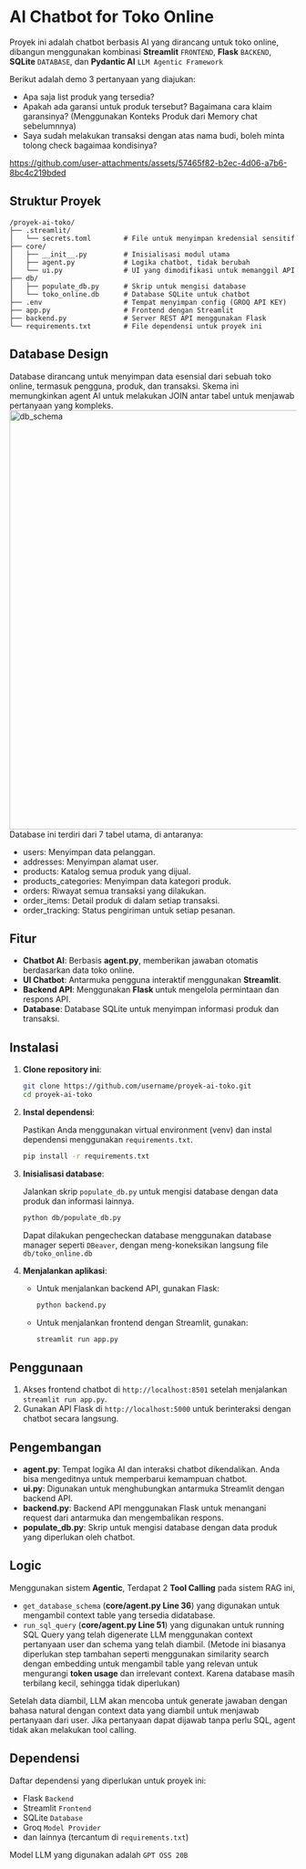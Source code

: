 # AI Chatbot for Toko Online

Proyek ini adalah chatbot berbasis AI yang dirancang untuk toko online, dibangun menggunakan kombinasi **Streamlit** `FRONTEND`, **Flask** `BACKEND`, **SQLite** `DATABASE`, dan **Pydantic AI** `LLM Agentic Framework`

Berikut adalah demo 3 pertanyaan yang diajukan:
- Apa saja list produk yang tersedia?
- Apakah ada garansi untuk produk tersebut? Bagaimana cara klaim garansinya? (Menggunakan Konteks Produk dari Memory chat sebelumnnya)
- Saya sudah melakukan transaksi dengan atas nama budi, boleh minta tolong check bagaimaa kondisinya?

https://github.com/user-attachments/assets/57465f82-b2ec-4d06-a7b6-8bc4c219bded


## Struktur Proyek

```
/proyek-ai-toko/
├── .streamlit/
│   └── secrets.toml        # File untuk menyimpan kredensial sensitif
├── core/
│   ├── __init__.py         # Inisialisasi modul utama
│   ├── agent.py            # Logika chatbot, tidak berubah
│   └── ui.py               # UI yang dimodifikasi untuk memanggil API
├── db/
│   ├── populate_db.py      # Skrip untuk mengisi database
│   └── toko_online.db      # Database SQLite untuk chatbot
├── .env                    # Tempat menyimpan config (GROQ API KEY)
├── app.py                  # Frontend dengan Streamlit
├── backend.py              # Server REST API menggunakan Flask
└── requirements.txt        # File dependensi untuk proyek ini
```

## Database Design
Database dirancang untuk menyimpan data esensial dari sebuah toko online, termasuk pengguna, produk, dan transaksi. Skema ini memungkinkan agent AI untuk melakukan JOIN antar tabel untuk menjawab pertanyaan yang kompleks.
<img width="1019" height="735" alt="db_schema" src="https://github.com/user-attachments/assets/8d3750df-9a48-49b5-9d45-f117d836a710" />
Database ini terdiri dari 7 tabel utama, di antaranya:
- users: Menyimpan data pelanggan.
- addresses: Menyimpan alamat user.
- products: Katalog semua produk yang dijual.
- products_categories: Menyimpan data kategori produk.
- orders: Riwayat semua transaksi yang dilakukan.
- order_items: Detail produk di dalam setiap transaksi.
- order_tracking: Status pengiriman untuk setiap pesanan.

## Fitur

- **Chatbot AI**: Berbasis **agent.py**, memberikan jawaban otomatis berdasarkan data toko online.
- **UI Chatbot**: Antarmuka pengguna interaktif menggunakan **Streamlit**.
- **Backend API**: Menggunakan **Flask** untuk mengelola permintaan dan respons API.
- **Database**: Database SQLite untuk menyimpan informasi produk dan transaksi.

## Instalasi

1. **Clone repository ini**:

   ```bash
   git clone https://github.com/username/proyek-ai-toko.git
   cd proyek-ai-toko
   ```

2. **Instal dependensi**:

   Pastikan Anda menggunakan virtual environment (venv) dan instal dependensi menggunakan `requirements.txt`.

   ```bash
   pip install -r requirements.txt
   ```

3. **Inisialisasi database**:

   Jalankan skrip `populate_db.py` untuk mengisi database dengan data produk dan informasi lainnya.

   ```bash
   python db/populate_db.py
   ```

   Dapat dilakukan pengecheckan database menggunakan database manager seperti `DBeaver`, dengan meng-koneksikan langsung file `db/toko_online.db`
4. **Menjalankan aplikasi**:

   - Untuk menjalankan backend API, gunakan Flask:

     ```bash
     python backend.py
     ```

   - Untuk menjalankan frontend dengan Streamlit, gunakan:

     ```bash
     streamlit run app.py
     ```

## Penggunaan

1. Akses frontend chatbot di `http://localhost:8501` setelah menjalankan `streamlit run app.py`.
2. Gunakan API Flask di `http://localhost:5000` untuk berinteraksi dengan chatbot secara langsung.

## Pengembangan

- **agent.py**: Tempat logika AI dan interaksi chatbot dikendalikan. Anda bisa mengeditnya untuk memperbarui kemampuan chatbot.
- **ui.py**: Digunakan untuk menghubungkan antarmuka Streamlit dengan backend API.
- **backend.py**: Backend API menggunakan Flask untuk menangani request dari antarmuka dan mengembalikan respons.
- **populate_db.py**: Skrip untuk mengisi database dengan data produk yang diperlukan oleh chatbot.

## Logic
Menggunakan sistem **Agentic**,
Terdapat 2 **Tool Calling** pada sistem RAG ini, 
- `get_database_schema` (**core/agent.py Line 36**) yang digunakan untuk mengambil context table yang tersedia didatabase.
- `run_sql_query` (**core/agent.py Line 51**) yang digunakan untuk running SQL Query yang telah digenerate LLM menggunakan context pertanyaan user dan schema yang telah diambil. (Metode ini biasanya diperlukan step tambahan seperti menggunakan similarity search dengan embedding untuk mengambil table yang relevan untuk mengurangi **token usage** dan irrelevant context. Karena database masih terbilang kecil, sehingga tidak diperlukan)

Setelah data diambil, LLM akan mencoba untuk generate jawaban dengan bahasa natural dengan context data yang diambil untuk menjawab pertanyaan dari user. Jika pertanyaan dapat dijawab tanpa perlu SQL, agent tidak akan melakukan tool calling.

## Dependensi

Daftar dependensi yang diperlukan untuk proyek ini:

- Flask `Backend`
- Streamlit `Frontend`
- SQLite `Database`
- Groq `Model Provider`
- dan lainnya (tercantum di `requirements.txt`)

Model LLM yang digunakan adalah `GPT OSS 20B`   
